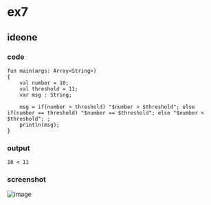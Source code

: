 # ex7
## ideone
### code
  
    fun main(args: Array<String>) 
    {
    	val number = 10;
    	val threshold = 11;
    	var msg : String;
    	
    	msg = if(number > threshold) "$number > $threshold"; else if(number == threshold) "$number == $threshold"; else "$number < $threshold"; ;
        println(msg);
    }
### output
    10 < 11

### screenshot
![image](https://github.com/40843245/Kotlin_Code_Practice/assets/75050655/83ed37ca-5f0f-4a4b-8331-054398d95cbf)





    


